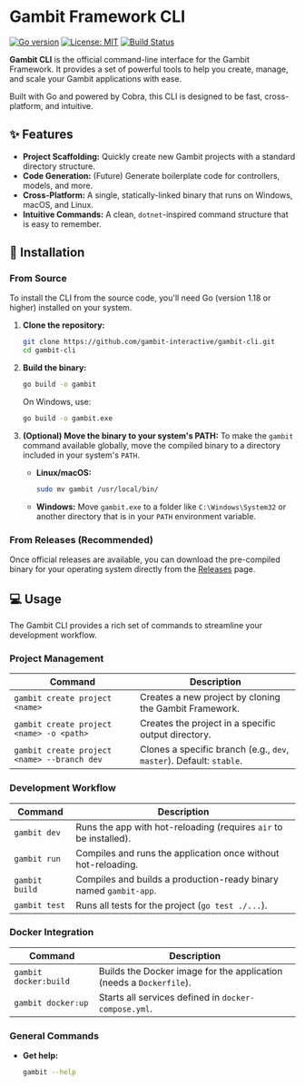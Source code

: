 #  Gambit Framework CLI

[![Go version](https://img.shields.io/badge/go-1.18%2B-blue.svg)](https://golang.org/dl/)
[![License: MIT](https://img.shields.io/badge/License-MIT-yellow.svg)](https://opensource.org/licenses/MIT)
[![Build Status](https://img.shields.io/badge/build-passing-brightgreen)](https://github.com/gambit-interactive/gambit-cli/actions)

**Gambit CLI** is the official command-line interface for the Gambit Framework. It provides a set of powerful tools to help you create, manage, and scale your Gambit applications with ease.

Built with Go and powered by Cobra, this CLI is designed to be fast, cross-platform, and intuitive.

## ✨ Features

- **Project Scaffolding:** Quickly create new Gambit projects with a standard directory structure.
- **Code Generation:** (Future) Generate boilerplate code for controllers, models, and more.
- **Cross-Platform:** A single, statically-linked binary that runs on Windows, macOS, and Linux.
- **Intuitive Commands:** A clean, `dotnet`-inspired command structure that is easy to remember.

## 🚀 Installation

### From Source

To install the CLI from the source code, you'll need Go (version 1.18 or higher) installed on your system.

1.  **Clone the repository:**
    ```bash
    git clone https://github.com/gambit-interactive/gambit-cli.git
    cd gambit-cli
    ```

2.  **Build the binary:**
    ```bash
    go build -o gambit
    ```
    On Windows, use:
    ```bash
    go build -o gambit.exe
    ```

3.  **(Optional) Move the binary to your system's PATH:**
    To make the `gambit` command available globally, move the compiled binary to a directory included in your system's `PATH`.

    - **Linux/macOS:**
      ```bash
      sudo mv gambit /usr/local/bin/
      ```
    - **Windows:**
      Move `gambit.exe` to a folder like `C:\Windows\System32` or another directory that is in your `PATH` environment variable.

### From Releases (Recommended)

Once official releases are available, you can download the pre-compiled binary for your operating system directly from the [Releases](https://github.com/gambit-interactive/gambit-cli/releases) page.

## 💻 Usage

The Gambit CLI provides a rich set of commands to streamline your development workflow.

### Project Management

| Command                                     | Description                                                    |
| ------------------------------------------- | -------------------------------------------------------------- |
| `gambit create project <name>`              | Creates a new project by cloning the Gambit Framework.         |
| `gambit create project <name> -o <path>`    | Creates the project in a specific output directory.            |
| `gambit create project <name> --branch dev` | Clones a specific branch (e.g., `dev`, `master`). Default: `stable`. |

### Development Workflow

| Command        | Description                                                              |
| -------------- | ------------------------------------------------------------------------ |
| `gambit dev`   | Runs the app with hot-reloading (requires `air` to be installed).        |
| `gambit run`   | Compiles and runs the application once without hot-reloading.            |
| `gambit build` | Compiles and builds a production-ready binary named `gambit-app`.        |
| `gambit test`  | Runs all tests for the project (`go test ./...`).                        |

### Docker Integration

| Command              | Description                                                      |
| -------------------- | ---------------------------------------------------------------- |
| `gambit docker:build`| Builds the Docker image for the application (needs a `Dockerfile`).|
| `gambit docker:up`   | Starts all services defined in `docker-compose.yml`.             |

### General Commands

- **Get help:**
  ```bash
  gambit --help